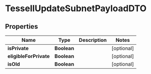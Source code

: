 

# TessellUpdateSubnetPayloadDTO


## Properties

Name | Type | Description | Notes
------------ | ------------- | ------------- | -------------
**isPrivate** | **Boolean** |  |  [optional]
**eligibleForPrivate** | **Boolean** |  |  [optional]
**isOld** | **Boolean** |  |  [optional]



